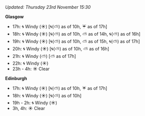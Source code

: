 *Updated: Thursday 23rd November 15:30*

**Glasgow**

* 17h: :cyclone: Windy (:sunny:) [:cyclone:(:partly_sunny:) as of 10h, :umbrella: as of 17h]
* 18h: :cyclone: Windy (:sunny:) [:cyclone:(:partly_sunny:) as of 10h, :partly_sunny: as of 14h, :cyclone:(:partly_sunny:) as of 16h]
* 19h: :cyclone: Windy (:sunny:) [:cyclone:(:partly_sunny:) as of 10h, :partly_sunny: as of 15h, :cyclone:(:partly_sunny:) as of 17h]
* 20h: :cyclone: Windy (:sunny:) [:cyclone:(:partly_sunny:) as of 10h, :partly_sunny: as of 16h]
* 21h: :cyclone: Windy (:partly_sunny:) [:partly_sunny: as of 17h]
* 22h: :cyclone: Windy (:sunny:)
* 23h - 4h: :sunny: Clear

**Edinburgh**

* 17h: :cyclone: Windy (:sunny:) [:cyclone:(:partly_sunny:) as of 10h, :umbrella: as of 17h]
* 18h: :cyclone: Windy (:sunny:) [:cyclone:(:partly_sunny:) as of 10h]
* 19h - 2h: :cyclone: Windy (:sunny:)
* 3h, 4h: :sunny: Clear
